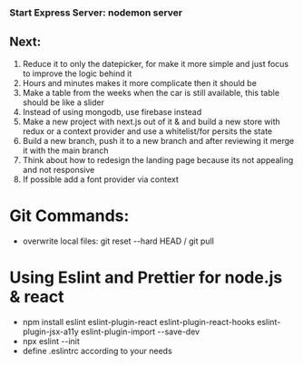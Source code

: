 ### Start Express Server: nodemon server

## Next:
1. Reduce it to only the datepicker, for make it more simple and just focus to improve the logic behind it
2. Hours and minutes makes it more complicate then it should be 
3. Make a table from the weeks when the car is still available, this table should be like a slider
4. Instead of using mongodb, use firebase instead
5. Make a new project with next.js out of it & and build a new store with redux or a context provider and use a whitelist/for persits the state
6. Build a new branch, push it to a new branch and after reviewing it merge it with the main branch
7. Think about how to redesign the landing page because its not appealing and not responsive
8. If possible add a font provider via context

# Git Commands:
- overwrite local files: git reset --hard HEAD / git pull 

# Using Eslint and Prettier for node.js & react 
- npm install eslint eslint-plugin-react eslint-plugin-react-hooks eslint-plugin-jsx-a11y eslint-plugin-import --save-dev
- npx eslint --init
- define .eslintrc according to your needs


